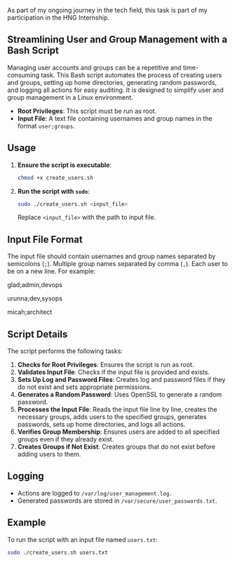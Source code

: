 
As part of my ongoing journey in the tech field, this task is part of my participation in the HNG Internship.

## Streamlining User and Group Management with a Bash Script
Managing user accounts and groups can be a repetitive and time-consuming task. This Bash script automates the process of creating users and groups, setting up home directories, generating random passwords, and logging all actions for easy auditing. It is designed to simplify user and group management in a Linux environment.

- **Root Privileges**: This script must be run as root.
- **Input File**: A text file containing usernames and group names in the format `user;groups`.

## Usage

1. **Ensure the script is executable**:
    ```bash
    chmod +x create_users.sh
    ```

2. **Run the script with `sudo`**:
    ```bash
    sudo ./create_users.sh <input_file>
    ```

   Replace `<input_file>` with the path to input file.

## Input File Format

The input file should contain usernames and group names separated by semicolons (`;`). Multiple group names separated by comma (`,`). Each user to be on a new line. 
For example:

  glad;admin,devops

  urunna;dev,sysops

  micah;architect

## Script Details

The script performs the following tasks:

1. **Checks for Root Privileges**: Ensures the script is run as root.
2. **Validates Input File**: Checks if the input file is provided and exists.
3. **Sets Up Log and Password Files**: Creates log and password files if they do not exist and sets appropriate permissions.
4. **Generates a Random Password**: Uses OpenSSL to generate a random password.
5. **Processes the Input File**: Reads the input file line by line, creates the necessary groups, adds users to the specified groups, generates passwords, sets up home directories, and logs all actions.
6. **Verifies Group Membership**: Ensures users are added to all specified groups even if they already exist.
7. **Creates Groups if Not Exist**: Creates groups that do not exist before adding users to them.
   
## Logging

- Actions are logged to `/var/log/user_management.log`.
- Generated passwords are stored in `/var/secure/user_passwords.txt`.

## Example

To run the script with an input file named `users.txt`:

```bash
sudo ./create_users.sh users.txt
```

